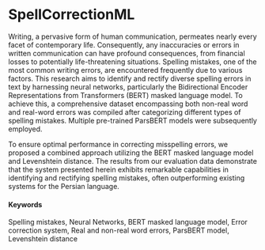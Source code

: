 # SpellCorrectionML

Writing, a pervasive form of human communication, permeates nearly every facet of contemporary life. Consequently, any inaccuracies or errors in written communication can have profound consequences, from financial losses to potentially life-threatening situations. Spelling mistakes, one of the most common writing errors, are encountered frequently due to various factors. This research aims to identify and rectify diverse spelling errors in text by harnessing neural networks, particularly the Bidirectional Encoder Representations from Transformers (BERT) masked language model. To achieve this, a comprehensive dataset encompassing both non-real word and real-word errors was compiled after categorizing different types of spelling mistakes. Multiple pre-trained ParsBERT models were subsequently employed.

To ensure optimal performance in correcting misspelling errors, we proposed a combined approach utilizing the BERT masked language model and Levenshtein distance. The results from our evaluation data demonstrate that the system presented herein exhibits remarkable capabilities in identifying and rectifying spelling mistakes, often outperforming existing systems for the Persian language.

#### Keywords
Spelling mistakes, Neural Networks, BERT masked language model, Error correction system, Real and non-real word errors, ParsBERT model, Levenshtein distance
